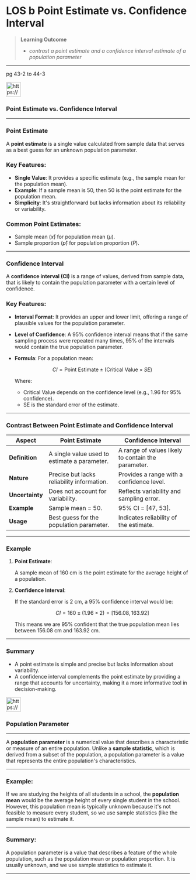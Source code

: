 # LOS b Point Estimate vs. Confidence Interval

> **Learning Outcome**
> 
> - *contrast a point estimate and a confidence interval estimate of a population parameter*

---

pg 43-2 to 44-3

<aside>
<img src="https://www.notion.so/icons/help-alternate_gray.svg" alt="https://www.notion.so/icons/help-alternate_gray.svg" width="40px" />

### Point Estimate vs. Confidence Interval

---

### **Point Estimate**

A **point estimate** is a single value calculated from sample data that serves as a best guess for an unknown population parameter.

### Key Features:

- **Single Value**: It provides a specific estimate (e.g., the sample mean for the population mean).
- **Example**: If a sample mean is 50, then 50 is the point estimate for the population mean.
- **Simplicity**: It's straightforward but lacks information about its reliability or variability.

### Common Point Estimates:

- Sample mean ($x̄$) for population mean ($μ$).
- Sample proportion ($p̂$) for population proportion ($P$).

---

### **Confidence Interval**

A **confidence interval (CI)** is a range of values, derived from sample data, that is likely to contain the population parameter with a certain level of confidence.

### Key Features:

- **Interval Format**: It provides an upper and lower limit, offering a range of plausible values for the population parameter.
- **Level of Confidence**: A 95% confidence interval means that if the same sampling process were repeated many times, 95% of the intervals would contain the true population parameter.
- **Formula**:
For a population mean:
    
    $$
    CI = \text{Point Estimate} \pm (\text{Critical Value} \times SE)
    $$
    
    Where:
    
    - Critical Value depends on the confidence level (e.g., 1.96 for 95% confidence).
    - SE is the standard error of the estimate.

---

### **Contrast Between Point Estimate and Confidence Interval**

| **Aspect** | **Point Estimate** | **Confidence Interval** |
| --- | --- | --- |
| **Definition** | A single value used to estimate a parameter. | A range of values likely to contain the parameter. |
| **Nature** | Precise but lacks reliability information. | Provides a range with a confidence level. |
| **Uncertainty** | Does not account for variability. | Reflects variability and sampling error. |
| **Example** | Sample mean = 50. | 95% CI = [47, 53]. |
| **Usage** | Best guess for the population parameter. | Indicates reliability of the estimate. |

---

### **Example**

1. **Point Estimate**:
    
    A sample mean of 160 cm is the point estimate for the average height of a population.
    
2. **Confidence Interval**:
    
    If the standard error is 2 cm, a 95% confidence interval would be:
    
    $$
    CI = 160 \pm (1.96 \times 2) = [156.08, 163.92]
    $$
    
    This means we are 95% confident that the true population mean lies between 156.08 cm and 163.92 cm.
    

---

### **Summary**

- A point estimate is simple and precise but lacks information about variability.
- A confidence interval complements the point estimate by providing a range that accounts for uncertainty, making it a more informative tool in decision-making.
</aside>

<aside>
<img src="https://www.notion.so/icons/help-alternate_gray.svg" alt="https://www.notion.so/icons/help-alternate_gray.svg" width="40px" />

### Population Parameter

---

A **population parameter** is a numerical value that describes a characteristic or measure of an entire population. Unlike a **sample statistic**, which is derived from a subset of the population, a population parameter is a value that represents the entire population's characteristics.

---

### Example:

If we are studying the heights of all students in a school, the **population mean** would be the average height of every single student in the school. However, this population mean is typically unknown because it's not feasible to measure every student, so we use sample statistics (like the sample mean) to estimate it.

---

### Summary:

A population parameter is a value that describes a feature of the whole population, such as the population mean or population proportion. It is usually unknown, and we use sample statistics to estimate it.

</aside>

---